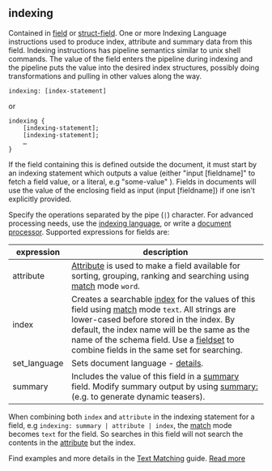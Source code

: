 ## indexing

Contained in [field](https://docs.vespa.ai/en/reference/schema-reference.html#field) or [struct-field](https://docs.vespa.ai/en/reference/schema-reference.html#struct-field). One or more Indexing Language instructions used to produce index, attribute and summary data from this field. Indexing instructions has pipeline semantics similar to unix shell commands. The value of the field enters the pipeline during indexing and the pipeline puts the value into the desired index structures, possibly doing transformations and pulling in other values along the way.

```
indexing: [index-statement]
```

or

```
indexing {
    [indexing-statement];
    [indexing-statement];
    …
}
```

If the field containing this is defined outside the document, it must start by an indexing statement which outputs a value (either "input \[fieldname\]" to fetch a field value, or a literal, e.g "some-value" ). Fields in documents will use the value of the enclosing field as input (input \[fieldname\]) if one isn't explicitly provided.

Specify the operations separated by the pipe (`|`) character. For advanced processing needs, use the [indexing language](https://docs.vespa.ai/en/reference/indexing-language-reference.html), or write a [document processor](https://docs.vespa.ai/en/document-processing.html). Supported expressions for fields are:

|  expression  |                                                                                                                                                                                                                                description                                                                                                                                                                                                                                 |
|--------------|----------------------------------------------------------------------------------------------------------------------------------------------------------------------------------------------------------------------------------------------------------------------------------------------------------------------------------------------------------------------------------------------------------------------------------------------------------------------------|
| attribute    | [Attribute](https://docs.vespa.ai/en/attributes.html) is used to make a field available for sorting, grouping, ranking and searching using [match](https://docs.vespa.ai/en/reference/schema-reference.html#match) mode `word`.                                                                                                                                                                                                                                            |
| index        | Creates a searchable [index](https://docs.vespa.ai/en/proton.html#index) for the values of this field using [match](https://docs.vespa.ai/en/reference/schema-reference.html#match) mode `text`. All strings are lower-cased before stored in the index. By default, the index name will be the same as the name of the schema field. Use a [fieldset](https://docs.vespa.ai/en/reference/schema-reference.html#fieldset) to combine fields in the same set for searching. |
| set_language | Sets document language - [details](https://docs.vespa.ai/en/reference/indexing-language-reference.html#set_language).                                                                                                                                                                                                                                                                                                                                                      |
| summary      | Includes the value of this field in a [summary](https://docs.vespa.ai/en/reference/indexing-language-reference.html#summary) field. Modify summary output by using [summary:](https://docs.vespa.ai/en/reference/schema-reference.html#summary) (e.g. to generate dynamic teasers).                                                                                                                                                                                        |

When combining both `index` and `attribute` in the indexing statement for a field, e.g `indexing: summary | attribute | index`, the [match](https://docs.vespa.ai/en/reference/schema-reference.html#match) mode becomes `text` for the field. So searches in this field will not search the contents in the [attribute](https://docs.vespa.ai/en/reference/schema-reference.html#attribute) but the index.

Find examples and more details in the [Text Matching](https://docs.vespa.ai/en/text-matching.html) guide.
[Read more](https://docs.vespa.ai/en/reference/schema-reference.html#indexing)
